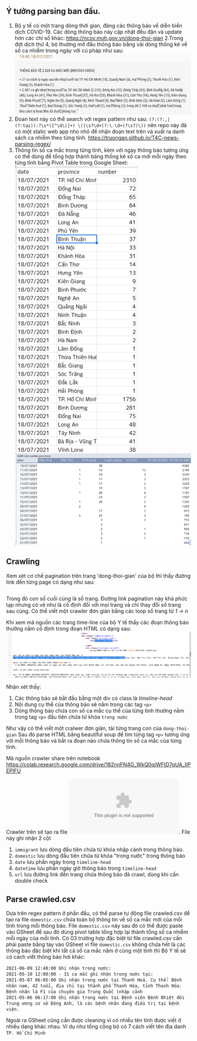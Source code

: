 ## Ý tưởng parsing ban đầu.
1. Bộ y tế có một trang dòng thời gian, đăng các thông báo về diễn biến dịch COVID-19. Các dòng thông báo này cập nhật đều đặn và update hơn các chỉ số khác: https://ncov.moh.gov.vn/dong-thoi-gian
2.Trong đợt dịch thứ 4, bộ thường mở đầu thông báo bằng vài dòng thống kê về số ca nhiễm trong ngày với cú pháp như sau: ![](2021-07-19-11-48-24.png)
3. Đoan text này có thể search với regex pattern như sau: ```(?:(?:,|(?:tại)):?\s*([^\d\(]+) \((\s?\d+(?:\.\d+)?\s?)\))``` nên repo này đã có một static web app nho nhỏ để nhận đoạn text trên và xuất ra danh sách ca nhiễm theo từng tỉnh. https://truongan.github.io/T4C-news-parsing-regex/
4. Thông tin số ca mắc trong từng tỉnh, kèm với ngày thông báo tương ứng có thể dùng để tổng hợp thành bảng thống kê số ca mới mỗi ngày theo từng tỉnh bằng Pivot Table trong Google Sheet:
![](2021-07-19-15-38-57.png)
![](2021-07-19-15-39-46.png)

## Crawling
Xem xét cơ chế pagination trên trang 'dong-thoi-gian' của bộ thì thấy đường link đến từng page có dạng như sau:
```https://ncov.moh.gov.vn/web/guest/dong-thoi-gian?p_p_id=com_liferay_asset_publisher_web_portlet_AssetPublisherPortlet_INSTANCE_nf7Qy5mlPXqs&p_p_lifecycle=0&p_p_state=normal&p_p_mode=view&_com_liferay_asset_publisher_web_portlet_AssetPublisherPortlet_INSTANCE_nf7Qy5mlPXqs_delta=10&p_r_p_resetCur=false&_com_liferay_asset_publisher_web_portlet_AssetPublisherPortlet_INSTANCE_nf7Qy5mlPXqs_cur=2
```
Trong đó con số cuối cùng là số trang. Đường link pagination này khá phức tạp nhưng có vẻ như là cố định đối với mọi trang và chỉ thay đổi số trang sau cùng. Có thể viết một crawler đơn giản bằng các loop số trang từ *1 -> n*

Khi xem mã nguồn các trang time-line của bộ Y tế thấy các đoạn thông báo thường nằm cố định trong đoạn HTML có dạng sau:
![](2021-07-19-15-46-24.png)

Nhận xét thấy:
1. Các thông báo sẽ bắt đầu bằng một div có class là *timeline-head*
2. Nội dung cụ thể của thông báo sẽ nằm trong các tag `<p>`
3. Dòng thông báo chứa con số ca mắc cụ thể của từng tỉnh thường nằm trong tag `<p>` đầu tiên chứa từ khóa `trong nước` 

Như vậy có thể viết một cralwer đơn giản, tải từng trang con của `dong-thoi-gian` Sau đó parse HTML bằng beautiful soup để tìm từng tag `<p>`  tương ứng với mỗi thông báo và bắt ra đoạn nào chứa thông tin số ca mắc của từng tỉnh.

Mã nguồn crawler share trên notebook https://colab.research.google.com/drive/182nnFN4G_WkQ0qjWFtD7qUA_IlPEPIFU

Crawler trên sẽ tạo ra file ![crwled.csv](../crawled.csv). File này ghi nhận 2 cột
1. `immigrant` lưu dòng đầu tiên chứa từ khóa nhập cảnh trong thông báo. 
2. `domestic` lưu dòng đầu tiên chứa từ khóa "trong nước" trong thông báo
3. `date` lưu phần ngày trong `timeline-head`
4. `datetime` lưu phần ngày giờ thông báo trong `timeline-head`
5. `url` lưu đường link đến trang chứa thông báo đã crawl, dùng khi cần double check

## Parse crawled.csv

Dựa trên regex pattern ở phần đầu, có thể parse tự động file crawled.csv để tạo ra file `domestic.csv` chứa toàn bộ thông tin về số ca mắc mới của mỗi tỉnh trong mỗi thông báo. 
File `domestic.csv` này sau đó có thể được paste vào GSheet để sau đó dùng pivot table tổng hợp lại thành tổng số ca nhiễm mỗi ngày của mỗi tỉnh. 
Có 03 trường hợp đặc biệt từ file crawled.csv cần phải paste bằng tay vào GSheet vì file `domestic.csv` không chứa hết là các thông báo đặc biệt khi tất cả số ca mắc nằm ở cùng một tỉnh thì Bộ Y tế sẽ có cách viết thông báo hơi khác:
```
2021-06-09 12:48:00 Ghi nhận trong nước:
2021-05-10 12:00:00 - 31 ca mắc ghi nhận trong nước tại:
2021-05-07 06:05:00 Ghi nhận trong nước tại Thanh Hoá. Cụ thể: Bệnh nhân nam, 42 tuổi, địa chỉ tại thành phố Thanh Hóa, tỉnh Thanh Hóa. Bệnh nhân là F1 của chuyên gia Trung Quốc (nhập cảnh
2021-05-06 06:17:00 Ghi nhận trong nước tại Bệnh viện Bệnh Nhiệt đới Trung ương cơ sở Đông Anh, là các bệnh nhân đang điều trị tại bệnh viện.
```

Ngoài ra GSheet cũng cần được cleaning vì có nhiều tên tỉnh được viết ở nhiều dạng khác nhau. Ví dụ như tổng cộng bộ có 7 cách viết tên địa danh `TP. Hồ Chí Minh`
